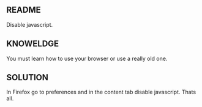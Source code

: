 README
------

Disable javascript.


KNOWELDGE
---------

You must learn how to use your browser or use a really old one.


SOLUTION
--------

In Firefox go to preferences and in the content tab disable javascript. Thats all.

